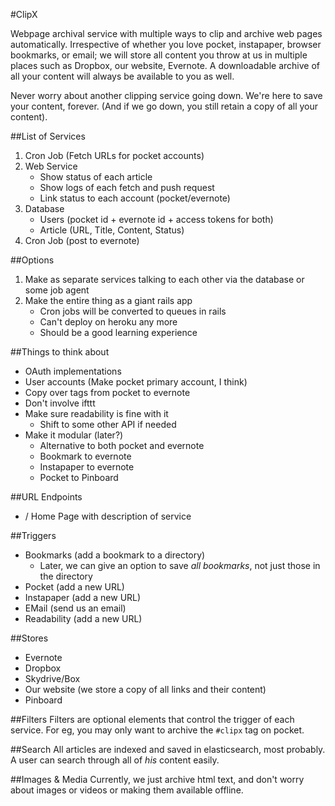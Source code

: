 #ClipX

Webpage archival service with multiple ways to clip and archive web pages automatically. Irrespective of whether you love pocket, instapaper, browser bookmarks, or email; we will store all content you throw at us in multiple places such as Dropbox, our website, Evernote. A downloadable archive of all your content will always be available to you as well.

Never worry about another clipping service going down. We're here to save your content, forever. (And if we go down, you still retain a copy of all your content).

##List of Services

1. Cron Job  (Fetch URLs for pocket accounts)
2. Web Service
    - Show status of each article
    - Show logs of each fetch and push request
    - Link status to each account (pocket/evernote)
3. Database
    - Users (pocket id + evernote id + access tokens for both)
    - Article (URL, Title, Content, Status)
4. Cron Job (post to evernote)

##Options
1. Make as separate services talking to each other via the database or some job agent
2. Make the entire thing as a giant rails app
    - Cron jobs will be converted to queues in rails
    - Can't deploy on heroku any more
    - Should be a good learning experience

##Things to think about
- OAuth implementations
- User accounts (Make pocket primary account, I think)
- Copy over tags from pocket to evernote
- Don't involve ifttt
- Make sure readability is fine with it
    + Shift to some other API if needed
- Make it modular (later?)
    + Alternative to both pocket and evernote
    + Bookmark to evernote
    + Instapaper to evernote
    + Pocket to Pinboard

##URL Endpoints
-  / Home Page with description of service

##Triggers
- Bookmarks (add a bookmark to a directory)
    + Later, we can give an option to save *all bookmarks*, not just those in the directory
- Pocket (add a new URL)
- Instapaper (add a new URL)
- EMail (send us an email)
- Readability (add a new URL)

##Stores
- Evernote
- Dropbox
- Skydrive/Box
- Our website (we store a copy of all links and their content)
- Pinboard

##Filters
Filters are optional elements that control the trigger of each service. For eg, you may only want to archive the `#clipx` tag on pocket.

##Search
All articles are indexed and saved in elasticsearch, most probably. A user can search through all of *his* content easily.

##Images & Media
Currently, we just archive html text, and don't worry about images or videos or making them available offline.